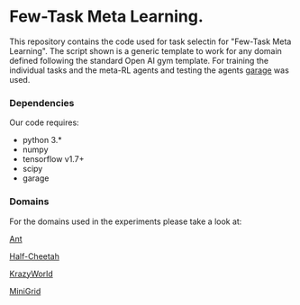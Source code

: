 # Few-Task Meta Learning.

This repository contains the code used for task selectin for "Few-Task Meta Learning". The script shown is a generic template to work for any domain defined following the standard Open AI gym template. For training the individual tasks and the meta-RL agents and testing the agents [garage](https://github.com/rlworkgroup/garage) was used.

### Dependencies
Our code requires:
* python 3.*
* numpy
* tensorflow v1.7+
* scipy
* garage

### Domains
For the domains used in the experiments please take a look at:

[Ant](https://github.com/cbfinn/maml_rl/blob/9c8e2ebd741cb0c7b8bf2d040c4caeeb8e06cc95/rllab/envs/mujoco/ant_env_rand.py)

[Half-Cheetah](https://github.com/rlworkgroup/garage/blob/93d1d6f0d546b544ab52bc399cacad3f0c696849/src/garage/envs/mujoco/half_cheetah_vel_env.py)

[KrazyWorld](https://github.com/bstadie/krazyworld)

[MiniGrid](https://github.com/maximecb/gym-minigrid)

